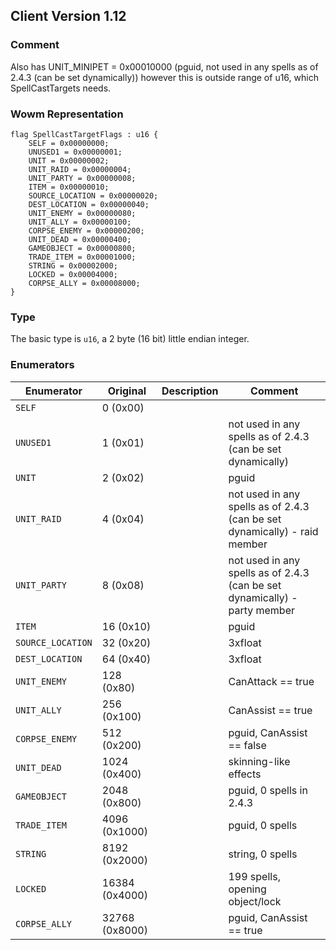 ## Client Version 1.12

### Comment

Also has UNIT_MINIPET = 0x00010000 (pguid, not used in any spells as of 2.4.3 (can be set dynamically)) however this is outside range of u16, which SpellCastTargets needs.

### Wowm Representation
```rust,ignore
flag SpellCastTargetFlags : u16 {
    SELF = 0x00000000;    
    UNUSED1 = 0x00000001;    
    UNIT = 0x00000002;    
    UNIT_RAID = 0x00000004;    
    UNIT_PARTY = 0x00000008;    
    ITEM = 0x00000010;    
    SOURCE_LOCATION = 0x00000020;    
    DEST_LOCATION = 0x00000040;    
    UNIT_ENEMY = 0x00000080;    
    UNIT_ALLY = 0x00000100;    
    CORPSE_ENEMY = 0x00000200;    
    UNIT_DEAD = 0x00000400;    
    GAMEOBJECT = 0x00000800;    
    TRADE_ITEM = 0x00001000;    
    STRING = 0x00002000;    
    LOCKED = 0x00004000;    
    CORPSE_ALLY = 0x00008000;    
}

```
### Type
The basic type is `u16`, a 2 byte (16 bit) little endian integer.
### Enumerators
| Enumerator | Original  | Description | Comment |
| --------- | -------- | ----------- | ------- |
| `SELF` | 0 (0x00) |  |  |
| `UNUSED1` | 1 (0x01) |  | not used in any spells as of 2.4.3 (can be set dynamically) |
| `UNIT` | 2 (0x02) |  | pguid |
| `UNIT_RAID` | 4 (0x04) |  | not used in any spells as of 2.4.3 (can be set dynamically) - raid member |
| `UNIT_PARTY` | 8 (0x08) |  | not used in any spells as of 2.4.3 (can be set dynamically) - party member |
| `ITEM` | 16 (0x10) |  | pguid |
| `SOURCE_LOCATION` | 32 (0x20) |  | 3xfloat |
| `DEST_LOCATION` | 64 (0x40) |  | 3xfloat |
| `UNIT_ENEMY` | 128 (0x80) |  | CanAttack == true |
| `UNIT_ALLY` | 256 (0x100) |  | CanAssist == true |
| `CORPSE_ENEMY` | 512 (0x200) |  | pguid, CanAssist == false |
| `UNIT_DEAD` | 1024 (0x400) |  | skinning-like effects |
| `GAMEOBJECT` | 2048 (0x800) |  | pguid, 0 spells in 2.4.3 |
| `TRADE_ITEM` | 4096 (0x1000) |  | pguid, 0 spells |
| `STRING` | 8192 (0x2000) |  | string, 0 spells |
| `LOCKED` | 16384 (0x4000) |  | 199 spells, opening object/lock |
| `CORPSE_ALLY` | 32768 (0x8000) |  | pguid, CanAssist == true |
